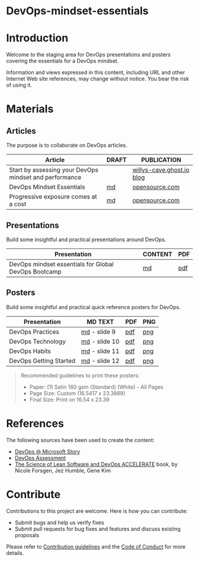 
# DevOps-mindset-essentials

# Introduction 

Welcome to the staging area for DevOps presentations and posters covering the essentials for a DevOps mindset. 

Information and views expressed in this content, including URL and other Internet Web site references, may change without notice. You bear the risk of using it.

# Materials

## Articles

The purpose is to collaborate on DevOps articles.

| Article | DRAFT | PUBLICATION |
|---------|-------|-------------|
|Start by assessing your DevOps mindset and performance||[willys-cave.ghost.io blog](https://willys-cave.ghost.io/start-by-assessing-your-devops-mindset-and-performance/)|
|DevOps Mindset Essentials|[md](src/articles/devops-mindset-essentials.md)| [opensource.com](https://opensource.com/article/18/8/visualizing-devops-essentials-mindset) |
|Progressive exposure comes at a cost|[md](src/articles/progressive-exposure-cost.md)| [opensource.com](https://opensource.com/article/18/7/does-progressive-exposure-really-come-cost) |

## Presentations

Build some insightful and practical presentations around DevOps.

| Presentation | CONTENT | PDF |
|--------------|---------|-----|
| DevOps mindset essentials for Global DevOps Bootcamp | [md](src/presentations/devops-mindset-essentials-gdbc.md)|[pdf](src/presentations/devops-mindset-essentials-gdbc.pdf)|

## Posters

Build some insightful and practical quick reference posters for DevOps.

| Presentation | MD TEXT | PDF | PNG |
|--------------|---------|-----|-----|
| DevOps Practices | [md](src/presentations/devops-mindset-essentials-gdbc.md) - slide 9|[pdf](src/posters/devops-mindset-essentials-gdbc-practices.pdf)|[png](src/posters/devops-mindset-essentials-gdbc-practices.png)| 
| DevOps Technology | [md](src/presentations/devops-mindset-essentials-gdbc.md) - slide 10|[pdf](src/posters/devops-mindset-essentials-gdbc-technology.pdf)|[png](src/posters/devops-mindset-essentials-gdbc-technology.png)| 
| DevOps Habits | [md](src/presentations/devops-mindset-essentials-gdbc.md) - slide 11|[pdf](src/posters/devops-mindset-essentials-gdbc-habits.pdf)|[png](src/posters/devops-mindset-essentials-gdbc-habits.png)| 
| DevOps Getting Started | [md](src/presentations/devops-mindset-essentials-gdbc.md) - slide 12|[pdf](src/posters/devops-mindset-essentials-gdbc-getting-started.pdf)|[png](src/posters/devops-mindset-essentials-gdbc-getting-started.png)| 

> Recommended guidelines to print these posters:
> - Paper: (1) Satin 160 gsm (Standard) (White) - All Pages 
> - Page Size: Custom (16.5417 x 23.3889)
> - Final Size: Print on 16.54 x 23.39

# References

The following sources have been used to create the content:

- [DevOps @ Microsoft Story](https://aka.ms/devops)
- [DevOps Assessment](https://aka.ms/devopsassessment)
- [The Science of Lean Software and DevOps ACCELERATE](https://lccn.loc.gov/2018007766) book, by Nicole Forsgen, Jez Humble, Gene Kim 

# Contribute

Contributions to this project are welcome. Here is how you can contribute:  

- Submit bugs and help us verify fixes  
- Submit pull requests for bug fixes and features and discuss existing proposals   

Please refer to [Contribution guidelines](.github/CONTRIBUTING.md) and the [Code of Conduct](.github/COC.md) for more details.
